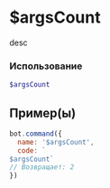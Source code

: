 # $argsCount
desc
### Использование
```php
$argsCount
```

## Пример(ы)

```javascript
bot.command({
  name: '$argsCount',
  code: `
$argsCount`
// Возвращает: 2
})
```